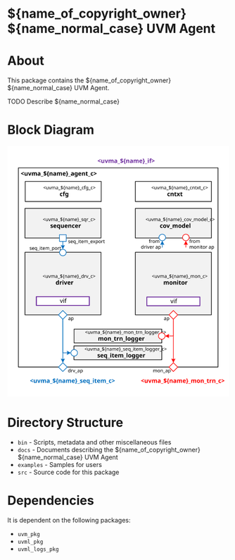 # ${name_of_copyright_owner} ${name_normal_case} UVM Agent


# About
This package contains the ${name_of_copyright_owner} ${name_normal_case} UVM Agent.

TODO Describe ${name_normal_case}


# Block Diagram
![alt text](./docs/agent_block_diagram.svg "${name_normal_case} UVM Agent Block Diagram")

# Directory Structure
* `bin` - Scripts, metadata and other miscellaneous files
* `docs` - Documents describing the ${name_of_copyright_owner} ${name_normal_case} UVM Agent
* `examples` - Samples for users
* `src` - Source code for this package


# Dependencies
It is dependent on the following packages:

* `uvm_pkg`
* `uvml_pkg`
* `uvml_logs_pkg`
